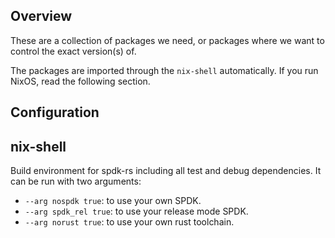 ## Overview

These are a collection of packages we need, or packages where we
want to control the exact version(s) of.

The packages are imported through the `nix-shell` automatically. If you
run NixOS, read the following section.

## Configuration

## nix-shell

Build environment for spdk-rs including all test and debug dependencies.
It can be run with two arguments:

* `--arg nospdk true`: to use your own SPDK.
* `--arg spdk_rel true`: to use your release mode SPDK.
* `--arg norust true`: to use your own rust toolchain.

